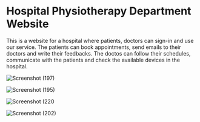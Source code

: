 # Hospital Physiotherapy Department Website

This is a website for a hospital where patients, doctors can sign-in and use our service. The patients can book appointments, send emails to their doctors and write their feedbacks.
The doctos can follow their schedules, communicate with the patients and check the available devices in the hospital.

![Screenshot (197)](https://user-images.githubusercontent.com/93449171/194337084-b867f5b6-a728-4c14-bca8-d154f554de87.png)

![Screenshot (195)](https://user-images.githubusercontent.com/93449171/194337060-3e5dc535-8e3c-41b7-ae50-1a0e4261ea7a.png)

![Screenshot (220](https://user-images.githubusercontent.com/93449171/194337025-3783f22a-e9fa-45c1-9099-a2b674e58d71.png)

![Screenshot (202)](https://user-images.githubusercontent.com/93449171/194337136-dac9ffcb-222f-4dfb-ae8d-1c2a300f50c7.png)
